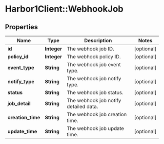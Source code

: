 # Harbor1Client::WebhookJob

## Properties
Name | Type | Description | Notes
------------ | ------------- | ------------- | -------------
**id** | **Integer** | The webhook job ID. | [optional] 
**policy_id** | **Integer** | The webhook policy ID. | [optional] 
**event_type** | **String** | The webhook job event type. | [optional] 
**notify_type** | **String** | The webhook job notify type. | [optional] 
**status** | **String** | The webhook job status. | [optional] 
**job_detail** | **String** | The webhook job notify detailed data. | [optional] 
**creation_time** | **String** | The webhook job creation time. | [optional] 
**update_time** | **String** | The webhook job update time. | [optional] 


